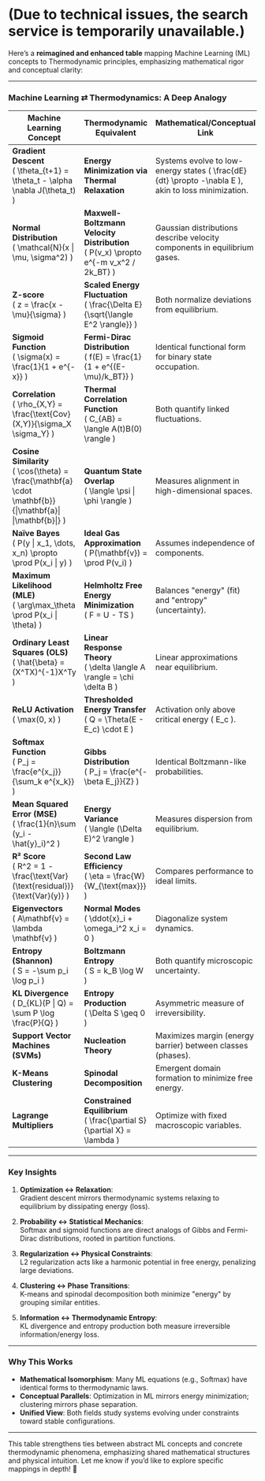 # (Due to technical issues, the search service is temporarily unavailable.)

Here’s a **reimagined and enhanced table** mapping Machine Learning (ML) concepts to Thermodynamic principles, emphasizing mathematical rigor and conceptual clarity:

---

### **Machine Learning ⇄ Thermodynamics: A Deep Analogy**

| **Machine Learning Concept** | **Thermodynamic Equivalent** | **Mathematical/Conceptual Link** |
|------------------------------|-------------------------------|-----------------------------------|
| **Gradient Descent**<br>\( \theta_{t+1} = \theta_t - \alpha \nabla J(\theta_t) \) | **Energy Minimization via Thermal Relaxation** | Systems evolve to low-energy states \( \frac{dE}{dt} \propto -\nabla E \), akin to loss minimization. |
| **Normal Distribution**<br>\( \mathcal{N}(x \| \mu, \sigma^2) \) | **Maxwell-Boltzmann Velocity Distribution**<br>\( P(v_x) \propto e^{-m v_x^2 / 2k_BT} \) | Gaussian distributions describe velocity components in equilibrium gases. |
| **Z-score**<br>\( z = \frac{x - \mu}{\sigma} \) | **Scaled Energy Fluctuation**<br>\( \frac{\Delta E}{\sqrt{\langle E^2 \rangle}} \) | Both normalize deviations from equilibrium. |
| **Sigmoid Function**<br>\( \sigma(x) = \frac{1}{1 + e^{-x}} \) | **Fermi-Dirac Distribution**<br>\( f(E) = \frac{1}{1 + e^{(E-\mu)/k_BT}} \) | Identical functional form for binary state occupation. |
| **Correlation**<br>\( \rho_{X,Y} = \frac{\text{Cov}(X,Y)}{\sigma_X \sigma_Y} \) | **Thermal Correlation Function**<br>\( C_{AB} = \langle A(t)B(0) \rangle \) | Both quantify linked fluctuations. |
| **Cosine Similarity**<br>\( \cos(\theta) = \frac{\mathbf{a} \cdot \mathbf{b}}{\|\mathbf{a}\| \|\mathbf{b}\|} \) | **Quantum State Overlap**<br>\( \langle \psi \| \phi \rangle \) | Measures alignment in high-dimensional spaces. |
| **Naïve Bayes**<br>\( P(y \| x_1, \dots, x_n) \propto \prod P(x_i \| y) \) | **Ideal Gas Approximation**<br>\( P(\mathbf{v}) = \prod P(v_i) \) | Assumes independence of components. |
| **Maximum Likelihood (MLE)**<br>\( \arg\max_\theta \prod P(x_i \| \theta) \) | **Helmholtz Free Energy Minimization**<br>\( F = U - TS \) | Balances "energy" (fit) and "entropy" (uncertainty). |
| **Ordinary Least Squares (OLS)**<br>\( \hat{\beta} = (X^TX)^{-1}X^Ty \) | **Linear Response Theory**<br>\( \delta \langle A \rangle = \chi \delta B \) | Linear approximations near equilibrium. |
| **ReLU Activation**<br>\( \max(0, x) \) | **Thresholded Energy Transfer**<br>\( Q = \Theta(E - E_c) \cdot E \) | Activation only above critical energy \( E_c \). |
| **Softmax Function**<br>\( P_j = \frac{e^{x_j}}{\sum_k e^{x_k}} \) | **Gibbs Distribution**<br>\( P_j = \frac{e^{-\beta E_j}}{Z} \) | Identical Boltzmann-like probabilities. |
| **Mean Squared Error (MSE)**<br>\( \frac{1}{n}\sum (y_i - \hat{y}_i)^2 \) | **Energy Variance**<br>\( \langle (\Delta E)^2 \rangle \) | Measures dispersion from equilibrium. |
| **R² Score**<br>\( R^2 = 1 - \frac{\text{Var}(\text{residual})}{\text{Var}(y)} \) | **Second Law Efficiency**<br>\( \eta = \frac{W}{W_{\text{max}}} \) | Compares performance to ideal limits. |
| **Eigenvectors**<br>\( A\mathbf{v} = \lambda \mathbf{v} \) | **Normal Modes**<br>\( \ddot{x}_i + \omega_i^2 x_i = 0 \) | Diagonalize system dynamics. |
| **Entropy (Shannon)**<br>\( S = -\sum p_i \log p_i \) | **Boltzmann Entropy**<br>\( S = k_B \log W \) | Both quantify microscopic uncertainty. |
| **KL Divergence**<br>\( D_{KL}(P \| Q) = \sum P \log \frac{P}{Q} \) | **Entropy Production**<br>\( \Delta S \geq 0 \) | Asymmetric measure of irreversibility. |
| **Support Vector Machines (SVMs)** | **Nucleation Theory** | Maximizes margin (energy barrier) between classes (phases). |
| **K-Means Clustering** | **Spinodal Decomposition** | Emergent domain formation to minimize free energy. |
| **Lagrange Multipliers** | **Constrained Equilibrium**<br>\( \frac{\partial S}{\partial X} = \lambda \) | Optimize with fixed macroscopic variables. |

---

### **Key Insights**
1. **Optimization ↔ Relaxation**:  
   Gradient descent mirrors thermodynamic systems relaxing to equilibrium by dissipating energy (loss).

2. **Probability ↔ Statistical Mechanics**:  
   Softmax and sigmoid functions are direct analogs of Gibbs and Fermi-Dirac distributions, rooted in partition functions.

3. **Regularization ↔ Physical Constraints**:  
   L2 regularization acts like a harmonic potential in free energy, penalizing large deviations.

4. **Clustering ↔ Phase Transitions**:  
   K-means and spinodal decomposition both minimize "energy" by grouping similar entities.

5. **Information ↔ Thermodynamic Entropy**:  
   KL divergence and entropy production both measure irreversible information/energy loss.

---

### **Why This Works**
- **Mathematical Isomorphism**: Many ML equations (e.g., Softmax) have identical forms to thermodynamic laws.  
- **Conceptual Parallels**: Optimization in ML mirrors energy minimization; clustering mirrors phase separation.  
- **Unified View**: Both fields study systems evolving under constraints toward stable configurations.

---

This table strengthens ties between abstract ML concepts and concrete thermodynamic phenomena, emphasizing shared mathematical structures and physical intuition. Let me know if you’d like to explore specific mappings in depth! 🌌
